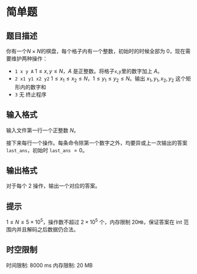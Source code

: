 # 简单题

## 题目描述

你有一个$N \times N$的棋盘，每个格子内有一个整数，初始时的时候全部为 $0$，现在需要维护两种操作：

- `1 x y A`    $1\le x,y\le N$，$A$ 是正整数。将格子`x`,`y`里的数字加上 $A$。
- `2 x1 y1 x2 y2`    $1 \le x_1 \le x_2 \le N$，$1 \le y_1\le y_2 \le N$。输出 $x_1, y_1, x_2, y_2$ 这个矩形内的数字和
- `3`    无 终止程序


## 输入格式

输入文件第一行一个正整数 $N$。

接下来每行一个操作。每条命令除第一个数字之外，均要异或上一次输出的答案 `last_ans`，初始时 `last_ans` $=0$。


## 输出格式

对于每个 $2$ 操作，输出一个对应的答案。


## 提示

$1\leq N\leq 5\times 10^5$，操作数不超过 $2\times 10^5$ 个，内存限制 $20\texttt{MB}$，保证答案在 int 范围内并且解码之后数据仍合法。


## 时空限制

时间限制: 8000 ms
内存限制: 20 MB
